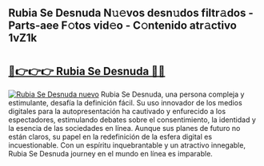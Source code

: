 ## Rubia Se Desnuda N𝚞𝚎vos desn𝚞dos filtr𝚊dos - Parts-aee F𝚘tos vid𝚎o - C𝚘ntenido atr𝚊ctivo 1vZ1k

# <h2><a href="http://mb3463e.tromn.icu/?c=Rubia+Se+Desnuda">🔗👉👉👉 Rubia Se Desnuda 🔗🔗</a></h2>

[![Rubia Se Desnuda nuevo](https://i.imgur.com/pEAQMta.gif)](http://mb3463e.tromn.icu/?c=Rubia+Se+Desnuda)
Rubia Se Desnuda, una persona compleja y estimulante, desafía la definición fácil. Su uso innovador de los medios digitales para la autopresentación ha cautivado y enfurecido a los espectadores, estimulando debates sobre el consentimiento, la identidad y la esencia de las sociedades en línea. Aunque sus planes de futuro no están claros, su papel en la redefinición de la esfera digital es incuestionable. Con un espíritu inquebrantable y un atractivo innegable, Rubia Se Desnuda journey en el mundo en línea es imparable.
